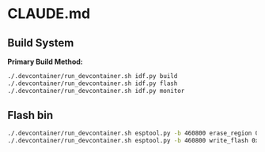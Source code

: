# CLAUDE.md

## Build System

**Primary Build Method:**

```bash
./.devcontainer/run_devcontainer.sh idf.py build
./.devcontainer/run_devcontainer.sh idf.py flash
./.devcontainer/run_devcontainer.sh idf.py monitor
```

## Flash bin

```bash
./.devcontainer/run_devcontainer.sh esptool.py -b 460800 erase_region 0x200000 0x100000
./.devcontainer/run_devcontainer.sh esptool.py -b 460800 write_flash 0x200000 build/storage.bin
```
